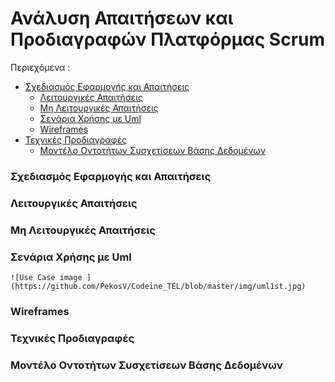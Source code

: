 # Ανάλυση Απαιτήσεων και Προδιαγραφών Πλατφόρμας Scrum

Περιεχόμενα :
- [Σχεδιασμός Εφαρμογής και Απαιτήσεις](#Σχεδιασμός-Εφαρμογής-και-Απαιτήσεις) 
  - [Λειτουργικές Απαιτήσεις](#Λειτουργικές-Απαιτήσεις) 
  - [Μη Λειτουργικές Απαιτήσεις](#Μη-Λειτουργικές-Απαιτήσεις)
  - [Σενάρια Χρήσης με Uml](#Σενάρια-Χρήσης-με-Uml)
  - [Wireframes](#Wireframes)
- [Τεχνικές Προδιαγραφές](#Τεχνικές-Προδιαγραφές)
  - [Μοντέλο Οντοτήτων Συσχετίσεων Βάσης Δεδομένων](#Μοντέλο-Οντοτήτων-Συσχετίσεων-Βάσης-Δεδομένων)
  
### Σχεδιασμός Εφαρμογής και Απαιτήσεις
### Λειτουργικές Απαιτήσεις
### Μη Λειτουργικές Απαιτήσεις
### Σενάρια Χρήσης με Uml
    ![Use Case image ]
    (https://github.com/PekosV/Codeine_TEL/blob/master/img/uml1st.jpg)
### Wireframes
### Τεχνικές Προδιαγραφές
### Μοντέλο Οντοτήτων Συσχετίσεων Βάσης Δεδομένων
